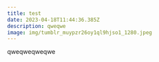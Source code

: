 ```yaml
---
title: test
date: 2023-04-18T11:44:36.385Z
description: qweqwe
image: img/tumblr_muypzr26oy1ql9hjso1_1280.jpeg
---
```

q﻿weqweqweqwe
